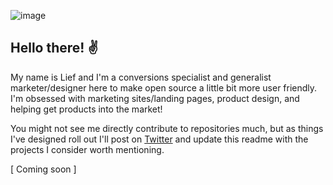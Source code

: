 ![image](https://user-images.githubusercontent.com/28451173/145849474-267c0785-0cb6-4201-97a8-c5bc32198716.png)


## Hello there! ✌️

My name is Lief and I'm a conversions specialist and generalist marketer/designer here to make open source a little bit more user friendly. I'm obsessed with marketing sites/landing pages, product design, and helping get products into the market! 

You might not see me directly contribute to repositories much, but as things I've designed roll out I'll post on [Twitter](https://twitter.com/amnotadev) and update this readme with the projects I consider worth mentioning.

[ Coming soon ]
